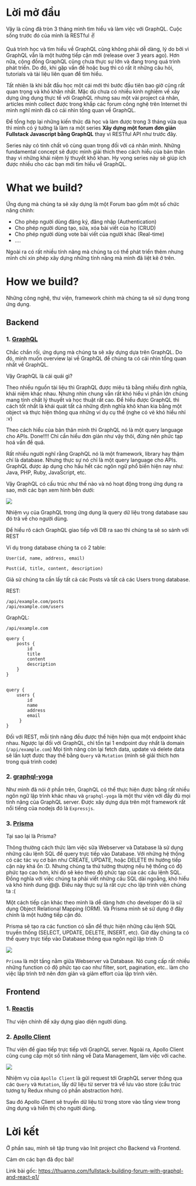 # Lời mở đầu

Vậy là cũng đã tròn 3 tháng mình tìm hiểu và làm việc với GraphQL. Cuộc sống trước đó của mình là RESTful :v: 

Quá trình học và tìm hiểu về GraphQL cũng không phải dễ dàng, lý do bởi vì GraphQL vẫn là một hướng tiếp cận mới (release over 3 years ago). Hơn nữa, cộng đồng GraphQL cũng chưa thực sự lớn và đang trong quá trình phát triển. Do đó, khi gặp vấn đề hoặc bug thì có rất ít những câu hỏi, tutorials và tài liệu liên quan để tìm hiểu.


Tất nhiên là khi bắt đầu học một cái mới thì bước đầu tiên bao giờ cũng rất quan trọng và khó khăn nhất. Mặc dù chưa có nhiều kinh nghiệm về xây dựng ứng dụng thực tế với GraphQL nhưng sau một vài project cá nhân, articles mình collect được trong khắp các forum công nghệ trên Internet thì mình nghĩ mình đã có cái nhìn tổng quan về GraphQL. 


Để tổng hợp lại những kiến thức đã học và làm được trong 3 tháng vừa qua thì mình có ý tưởng là làm ra một series **Xây dựng một forum đơn giản Fullstack Javascript bằng GraphQL** thay vì RESTful API như trước đây.


Series này có tính chất vô cùng quan trọng đối với cá nhân mình. Những fundamental concept sẽ được mình giải thích theo cách hiểu của bản thân thay vì những khái niệm lý thuyết khô khan. Hy vọng series này sẽ giúp ích được nhiều cho các bạn mới tìm hiểu về GraphQL.

# What we build?

Ứng dụng mà chúng ta sẽ xây dựng là một Forum bao gồm một số chức năng chính:

- Cho phép người dùng đăng ký, đăng nhập (Authentication)
- Cho phép người dùng tạo, sửa, xóa bài viết của họ (CRUD)
- Cho phép người dùng vote bài viết của người khác (Real-time)
- ....

Ngoài ra có rất nhiều tính năng mà chúng ta có thể phát triển thêm nhưng mình chỉ xin phép xây dựng những tính năng mà mình đã liệt kê ở trên.

# How we build?
Những công nghệ, thư viện, framework chính mà chúng ta sẽ sử dụng trong ứng dụng.

## Backend

### 1. [GraphQL](https://graphql.org/learn/)
Chắc chắn rồi, ứng dụng mà chúng ta sẽ xây dựng dựa trên GraphQL. Do đó, mình muốn overview lại về GraphQL để chúng ta có cái nhìn tổng quan nhất về GraphQL.

Vậy GraphQL là cái quái gì?

Theo nhiều nguồn tài liệu thì GraphQL được miêu tả bằng nhiều định nghĩa, khái niệm khác nhau. Nhưng nhìn chung vẫn rất khó hiểu vì phần lớn chúng mang tính chất lý thuyết và học thuật rất cao. Để hiểu được GraphQL thì cách tốt nhất là khái quát tất cả những định nghĩa khô khan kia bằng một object và  thực hiện thông qua những ví dụ cụ thể (nghe có vẻ khó hiểu nhỉ :v)

Theo cách hiểu của bản thân mình thì GraphQL nó là một query language cho APIs.
Done!!!!
Chỉ cần hiểu đơn giản như vậy thôi, đừng nên phức tạp hoá vấn đề quá. 

Rất nhiều người nghĩ rằng GraphQL nó là một framework, library hay thậm chí là database. Nhưng thực sự nó chỉ là một query language cho APIs. GraphQL được áp dụng cho hầu hết các ngôn ngữ phổ biến hiện nay như: Java, PHP, Ruby, JavaScript, etc. 


Vậy GraphQL có cấu trúc như thế nào và nó hoạt động trong ứng dụng ra sao, mời các bạn xem hình bên dưới:

![](https://images.viblo.asia/af88cc01-5a85-4b9a-b155-ab038dc9eb53.png)

Nhiệm vụ của GraphQL trong ứng dụng là query dữ liệu trong database sau đó trả về cho người dùng. 

Để hiểu rõ cách GraphQL giao tiếp với DB ra sao thì chúng ta sẽ so sánh với REST

Ví dụ trong database chúng ta có 2 table:

```
User(id, name, address, email)

Post(id, title, content, description)
```

Giả sử chúng ta cần lấy tất cả các Posts và tất cả các Users trong database.


REST:

```
/api/example.com/posts
/api/example.com/users
```

GraphQL:

```
/api/example.com
```

```
query {
    posts {
        id
        title
        content
        description
    }
}


query {
    users {
        id
        name
        address
        email
     }
}
```

Đối với REST, mỗi tính năng đều được thể hiện hiện qua một endpoint khác nhau. Ngược lại đối với GraphQL, chỉ tồn tại 1 endpoint duy nhất là domain (`/api/example.com`) 
Mọi tính năng còn lại fetch data, update và delete data sẽ lần lượt được thay thế bằng `Query` và `Mutation` (mình sẽ giải thích hơn trong quá trình code)


### 2. [graphql-yoga](https://github.com/prisma/graphql-yoga)
Như mình đã nói ở phần trên, GraphQL có thể thực hiện được bằng rất nhiều ngôn ngữ lập trình khác nhau và `graphql-yoga` là một thư viện với đầy đủ mọi tính năng của GraphQL server. Được xây dựng dựa trên một framework rất nổi tiếng của nodejs đó là `Expressjs`.



### 3. [Prisma](https://www.prisma.io/)
Tại sao lại là Prisma?

Thông thường cách thức làm việc sữa Webserver và Database là sử dụng những câu lệnh SQL để query trực tiếp vào Database. Với những hệ thống có các tác vụ cơ bản như CREATE, UPDATE, hoặc DELETE thì hướng tiếp cận này khá ổn :D. Nhưng chúng ta thử tưởng thượng nếu hệ thống có độ phức tạo cao hơn, khi đó sẽ kéo theo độ phức tạp của các câu lệnh SQL. Đồng nghĩa với việc chúng ta phải viết những câu SQL dài ngoằng, khó hiểu và khó hình dung @@. Điều này thực sự là rất cực cho lập trình viên chúng ta :(

Một cách tiếp cận khác theo mình là dễ dàng  hơn cho developer đó là sử dụng Object Relational Mapping (ORM). Và Prisma mình sẽ sử dụng ở đây chính là một hướng tiếp cận đó. 

Prisma sẽ tạo ra các function có sẵn để thực hiện những câu lệnh SQL truyền thống (SELECT, UPDATE, DELETE, INSERT, etc). 
Giờ đây chúng ta có thể query trực tiếp vào Database thông qua ngôn ngữ lập trình :D

![](https://images.viblo.asia/e2634645-9cfd-446c-b660-3a20b11a6bef.png)

`Prisma` là một tầng nằm giữa Webserver và Database. Nó cung cấp rất nhiều những function có độ phức tạo cao như filter, sort, pagination, etc.. làm cho việc lâp trình trở nên đơn giản và giảm effort của lập trình viên.


## Frontend

### 1. [Reactjs](https://reactjs.org/)

Thư viện chính để xây dựng giao diện người dùng.

### 2. [Apollo Client](https://www.apollographql.com/)

Thư viện để giao tiếp trực tiếp với GraphQL server. Ngoài ra, Apollo Client cũng cung cấp một số tính năng về Data Management, làm việc với cache.

![](https://images.viblo.asia/99c7be3a-76a4-4032-8f62-ae6b6a370fdb.png)

Nhiệm vụ của `Apollo Client` là gửi request tới GraphQL server thông qua các `Query` và `Mutation`, lấy dữ liệu từ server trả về lưu vào store (cấu trúc tương tự Redux nhưng có phần abstraction hơn). 

Sau đó Apollo Client sẽ truyền dữ liệu từ trong store vào tầng view trong ứng dụng và hiển thị cho người dùng.


# Lời kết

Ở phần sau, mình sẽ tập trung vào Init project cho Backend và Frontend.

Cảm ơn các bạn đã đọc bài!

Link bài gốc: https://thuannp.com/fullstack-building-forum-with-graphql-and-react-p1/